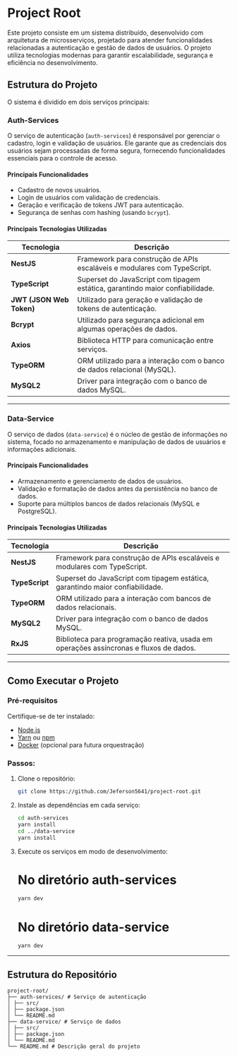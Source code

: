 # Project Root

Este projeto consiste em um sistema distribuído, desenvolvido com arquitetura de microsserviços, projetado para atender funcionalidades relacionadas a autenticação e gestão de dados de usuários. O projeto utiliza tecnologias modernas para garantir escalabilidade, segurança e eficiência no desenvolvimento.

## Estrutura do Projeto

O sistema é dividido em dois serviços principais:

### Auth-Services

O serviço de autenticação (`auth-services`) é responsável por gerenciar o cadastro, login e validação de usuários. Ele garante que as credenciais dos usuários sejam processadas de forma segura, fornecendo funcionalidades essenciais para o controle de acesso.

#### **Principais Funcionalidades**

- Cadastro de novos usuários.
- Login de usuários com validação de credenciais.
- Geração e verificação de tokens JWT para autenticação.
- Segurança de senhas com hashing (usando `bcrypt`).

#### **Principais Tecnologias Utilizadas**

| **Tecnologia**           | **Descrição**                                                                 |
| ------------------------ | ----------------------------------------------------------------------------- |
| **NestJS**               | Framework para construção de APIs escaláveis e modulares com TypeScript.      |
| **TypeScript**           | Superset do JavaScript com tipagem estática, garantindo maior confiabilidade. |
| **JWT (JSON Web Token)** | Utilizado para geração e validação de tokens de autenticação.                 |
| **Bcrypt**               | Utilizado para segurança adicional em algumas operações de dados.             |
| **Axios**                | Biblioteca HTTP para comunicação entre serviços.                              |
| **TypeORM**              | ORM utilizado para a interação com o banco de dados relacional (MySQL).       |
| **MySQL2**               | Driver para integração com o banco de dados MySQL.                            |
<!--
#### **Em Desenvolvimento**

- Integração com um API Gateway para unificação dos microsserviços.
- Suporte a Docker para orquestração de contêineres.
-->
---

### Data-Service

O serviço de dados (`data-service`) é o núcleo de gestão de informações no sistema, focado no armazenamento e manipulação de dados de usuários e informações adicionais.

#### **Principais Funcionalidades**

- Armazenamento e gerenciamento de dados de usuários.
- Validação e formatação de dados antes da persistência no banco de dados.
- Suporte para múltiplos bancos de dados relacionais (MySQL e PostgreSQL).

#### **Principais Tecnologias Utilizadas**

| **Tecnologia** | **Descrição**                                                                          |
| -------------- | -------------------------------------------------------------------------------------- |
| **NestJS**     | Framework para construção de APIs escaláveis e modulares com TypeScript.               |
| **TypeScript** | Superset do JavaScript com tipagem estática, garantindo maior confiabilidade.          |
| **TypeORM**    | ORM utilizado para a interação com bancos de dados relacionais.                        |
| **MySQL2**     | Driver para integração com o banco de dados MySQL.                                     |
| **RxJS**       | Biblioteca para programação reativa, usada em operações assíncronas e fluxos de dados. |

<!--#### **Em Desenvolvimento**

- Expansão de suporte a novos bancos de dados, caso necessário.
- Integração com serviços externos para sincronização de dados.
-->
---

## Como Executar o Projeto

### Pré-requisitos

Certifique-se de ter instalado:

- [Node.js](https://nodejs.org/)
- [Yarn](https://yarnpkg.com/) ou [npm](https://www.npmjs.com/)
- [Docker](https://www.docker.com/) (opcional para futura orquestração)

### Passos:

1. Clone o repositório:

   ```bash
   git clone https://github.com/Jeferson5641/project-root.git
   ```

2. Instale as dependências em cada serviço:

   ```bash
   cd auth-services
   yarn install
   cd ../data-service
   yarn install
   ```

3. Execute os serviços em modo de desenvolvimento:

   # No diretório auth-services

   ```bash
   yarn dev
   ```

   # No diretório data-service

   ```bash
   yarn dev
   ```

---

## Estrutura do Repositório

```plaintext
project-root/
├── auth-services/ # Serviço de autenticação
│ ├── src/
│ ├── package.json
│ └── README.md
├── data-service/ # Serviço de dados
│ ├── src/
│ ├── package.json
│ └── README.md
└── README.md # Descrição geral do projeto
```
